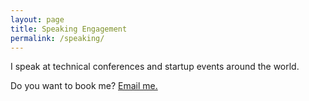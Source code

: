 ```yaml
---
layout: page
title: Speaking Engagement 
permalink: /speaking/
---
```


I speak at technical conferences and startup events around the world.  

Do you want to book me? [Email me.](mailto:celestineomin@gmail.com)